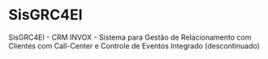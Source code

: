 # SisGRC4EI
SisGRC4EI - CRM INVOX - Sistema para Gestão de Relacionamento com Clientes com Call-Center e Controle de Eventos Integrado (descontinuado)
